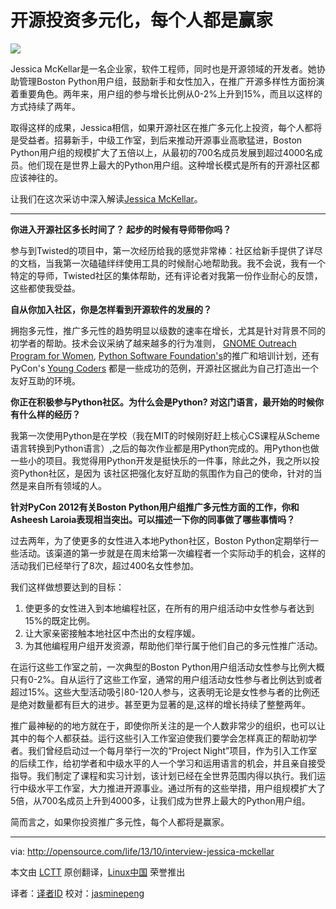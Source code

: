 开源投资多元化，每个人都是赢家
================================================================================
![](http://opensource.com/sites/default/files/imagecache/image-full-size/images/business/BUSINESS_Results_Recos_LL.png)

Jessica McKellar是一名企业家，软件工程师，同时也是开源领域的开发者。她协助管理Boston Python用户组，鼓励新手和女性加入，在推广开源多样性方面扮演着重要角色。两年来，用户组的参与增长比例从0-2%上升到15%，而且以这样的方式持续了两年。

取得这样的成果，Jessica相信，如果开源社区在推广多元化上投资，每个人都将是受益者。招募新手，中级工作室，到后来推动开源事业高歌猛进，Boston Python用户组的规模扩大了五倍以上，从最初的700名成员发展到超过4000名成员。他们现在是世界上最大的Python用户组。这种增长模式是所有的开源社区都应该神往的。

让我们在这次采访中深入解读[Jessica McKellar][1]。

----------

**你进入开源社区多长时间了？ 起步的时候有导师带你吗？**

参与到Twisted的项目中，第一次经历给我的感觉非常棒：社区给新手提供了详尽的文档，当我第一次磕磕绊绊使用工具的时候耐心地帮助我。我不会说，我有一个特定的导师，Twisted社区的集体帮助，还有评论者对我第一份作业耐心的反馈，这些都使我受益。

**自从你加入社区，你是怎样看到开源软件的发展的？**

拥抱多元性，推广多元性的趋势明显以级数的速率在增长，尤其是针对背景不同的初学者的帮助。技术会议采纳了越来越多的行为准则， [GNOME Outreach Program for Women][3], [Python Software Foundation's][4]的推广和培训计划，还有PyCon's [Young Coders][5] 都是一些成功的范例，开源社区据此为自己打造出一个友好互助的环境。

**你正在积极参与Python社区。为什么会是Python? 对这门语言，最开始的时候你有什么样的经历？**

我第一次使用Python是在学校（我在MIT的时候刚好赶上核心CS课程从Scheme语言转换到Python语言）,之后的每次作业都是用Python完成的。用Python也做一些小的项目。我觉得用Python开发是挺快乐的一件事，除此之外，我之所以投资Python社区，是因为
该社区把强化友好互助的氛围作为自己的使命，针对的当然是来自所有领域的人。

**针对PyCon 2012有关Boston Python用户组推广多元性方面的工作，你和Asheesh Laroia表现相当突出。可以描述一下你的同事做了哪些事情吗？**

过去两年，为了使更多的女性进入本地Python社区，Boston Python定期举行一些活动。该渠道的第一步就是在周末给第一次编程者一个实际动手的机会，这样的活动我们已经举行了8次，超过400名女性参加。

我们这样做想要达到的目标：

1. 使更多的女性进入到本地编程社区，在所有的用户组活动中女性参与者达到15%的既定比例。
2. 让大家亲密接触本地社区中杰出的女程序媛。
3. 为其他编程用户组开发资源，帮助他们举行属于他们自己的多元性推广活动。

在运行这些工作室之前，一次典型的Boston Python用户组活动女性参与比例大概只有0-2%。自从运行了这些工作室，通常的用户组活动女性参与者比例达到或者超过15%。这些大型活动吸引80-120人参与，这表明无论是女性参与者的比例还是绝对数量都有巨大的进步。甚至更为显著的是,这样的增长持续了整整两年。

推广最神秘的的地方就在于，即使你所关注的是一个人数非常少的组织，也可以让其中的每个人都获益。运行这些引入工作室迫使我们要学会怎样真正的帮助初学者。我们曾经启动过一个每月举行一次的“Project Night”项目，作为引入工作室的后续工作，给初学者和中级水平的人一个学习和运用语言的机会，并且亲自接受指导。我们制定了课程和实习计划，该计划已经在全世界范围内得以执行。我们运行中级水平工作室，大力推进开源事业。通过所有的这些举措，用户组规模扩大了5倍，从700名成员上升到4000多，让我们成为世界上最大的Python用户组。

简而言之，如果你投资推广多元性，每个人都将是赢家。

--------------------------------------------------------------------------------

via: http://opensource.com/life/13/10/interview-jessica-mckellar

本文由 [LCTT](https://github.com/LCTT/TranslateProject) 原创翻译，[Linux中国](http://linux.cn/) 荣誉推出

译者：[译者ID](https://github.com/l3b2w1) 校对：[jasminepeng](https://github.com/jasminepeng)

[1]:http://web.mit.edu/jesstess/www/
[2]:https://twistedmatrix.com/trac/
[3]:https://wiki.gnome.org/OutreachProgramForWomen
[4]:http://www.python.org/psf/
[5]:https://us.pycon.org/2013/events/letslearnpython/
[6]:http://pyvideo.org/video/719/diversity-in-practice-how-the-boston-python-user
